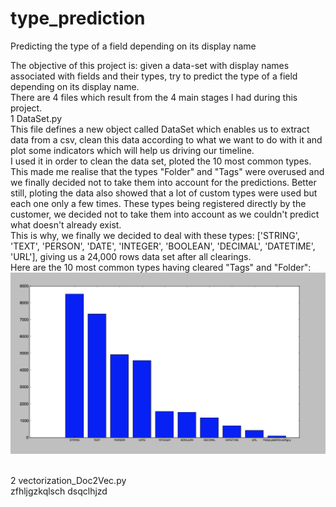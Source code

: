 # type_prediction
Predicting the type of a field depending on its display name

The objective of this project is: given a data-set with display names associated with fields and their types, try to predict the type of a field depending on its display name.<br />
There are 4 files which result from the 4 main stages I had during this project. <br />
1 DataSet.py<br />
This file defines a new object called DataSet which enables us to extract data from a csv, clean this data according to what we want to do with it and plot some indicators which will help us driving our timeline. <br />
I used it in order to clean the data set, ploted the 10 most common types. This made me realise that the types "Folder" and "Tags" were overused and we finally decided not to take them into account for the predictions. Better still, ploting the data also showed that a lot of custom types were used but each one only a few times. These types being registered directly by the customer, we decided not to take them into account as we couldn't predict what doesn't already exist. <br />
This is why, we finally we decided to deal with these types: ['STRING', 'TEXT', 'PERSON', 'DATE', 'INTEGER', 'BOOLEAN', 'DECIMAL', 'DATETIME', 'URL'], giving us a 24,000 rows data set after all clearings. <br />
Here are the 10 most common types having cleared "Tags" and "Folder":
<img src="graph_first_data_exploration/10_most_common_type.png" width="800"/>

<br />
2 vectorization_Doc2Vec.py <br />
zfhljgzkqlsch
dsqclhjzd


